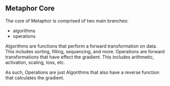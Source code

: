 
## Metaphor Core

The core of Metaphor is comprised of two main branches:

  - algorithms
  - operations

Algorithms are functions that perform a forward transformation on data. This includes sorting, filling, sequencing, and more. Operations are forward transformations that have effect the gradient. This includes arithmetic, activation, scaling, loss, etc.

As such, Operations are just Algorithms that also have a reverse function that calculates the gradient.


